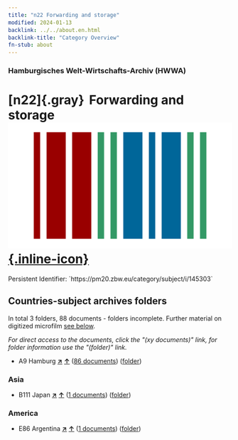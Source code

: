 ```yaml
---
title: "n22 Forwarding and storage"
modified: 2024-01-13
backlink: ../../about.en.html
backlink-title: "Category Overview"
fn-stub: about
---
```


### Hamburgisches Welt-Wirtschafts-Archiv (HWWA)

# [n22]{.gray}&#8201; Forwarding and storage &#160; [![Wikidata](/images/Wikidata-logo.svg "Wikidata"){.inline-icon}](http://www.wikidata.org/entity/Q99428053)

<div class="hint">Persistent Identifier: `https://pm20.zbw.eu/category/subject/i/145303`</div>







## Countries-subject archives folders







In total 3 folders, 88 documents - folders incomplete. Further material on digitized microfilm [see below](#filmsections).

_For direct access to the documents, click the "(xy documents)" link, for folder information use the "(folder)" link._


- A9 Hamburg [**&nearr;**](../../../geo/i/140905/about.en.html "Hamburg (all folders)") [**&uarr;**](../../../geo/about.en.html#A9 "Country category system") (<a href="https://pm20.zbw.eu/iiifview/folder/sh/140905,145303" title="about: Hamburg : Forwarding and storage" target="_blank">86 documents</a>) ([folder](../../../../folder/sh/1409xx/140905/1453xx/145303/about.en.html))

### Asia

- B111 Japan [**&nearr;**](../../../geo/i/141272/about.en.html "Japan (all folders)") [**&uarr;**](../../../geo/about.en.html#B111 "Country category system") (<a href="https://pm20.zbw.eu/iiifview/folder/sh/141272,145303" title="about: Japan : Forwarding and storage" target="_blank">1 documents</a>) ([folder](../../../../folder/sh/1412xx/141272/1453xx/145303/about.en.html))

### America

- E86 Argentina [**&nearr;**](../../../geo/i/141692/about.en.html "Argentina (all folders)") [**&uarr;**](../../../geo/about.en.html#E86 "Country category system") (<a href="https://pm20.zbw.eu/iiifview/folder/sh/141692,145303" title="about: Argentina : Forwarding and storage" target="_blank">1 documents</a>) ([folder](../../../../folder/sh/1416xx/141692/1453xx/145303/about.en.html))



<a id="filmsections" />













